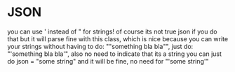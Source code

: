 # JSON

you can use ' instead of " for strings! of course its not true json if you do that but it will parse fine with this class, which is nice because you can write your strings without having to do: "\"something bla bla\"", just do: "'something bla bla'", also no need to indicate that its a string you can just do json = "some string" and it will be fine, no need for "'some string'"
